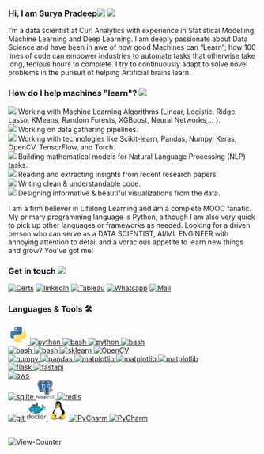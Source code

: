 ### Hi, I am Surya Pradeep<img target="_blank" src="https://i.imgur.com/zj8ZWgr.png" height = "30.7"/>  <img target = "_blank" src="https://i.imgur.com/wtDYgOj.gif" height = "28.7">

I’m a data scientist at Curl Analytics with experience in Statistical Modelling, Machine Learning and Deep Learning.
I am deeply passionate about Data Science and have been in awe of how good Machines can “Learn”; how 100 lines of code can empower industries to automate tasks that otherwise take long, tedious hours to complete.
I try to continuously adapt to solve novel problems in the purisuit of helping Artificial brains learn.

### How do I help machines "learn"? <img target="_blank" src="https://i.imgur.com/tTJgCkz.png" height = "30.7"/>

<img target="_blank" src="https://i.imgur.com/UqXfMdN.png" width = "17"/> Working with Machine Learning Algorithms (Linear, Logistic, Ridge, Lasso, KMeans, Random Forests, XGBoost, Neural Networks,... ).<br>
<img target="_blank" src="https://i.imgur.com/UqXfMdN.png" width = "17"/> Working on data gathering pipelines.<br>
<img target="_blank" src="https://i.imgur.com/UqXfMdN.png" width = "17"/> Working with technologies like Scikit-learn, Pandas, Numpy, Keras, OpenCV, TensorFlow, and Torch.<br>
<img target="_blank" src="https://i.imgur.com/UqXfMdN.png" width = "17"/> Building mathematical models for Natural Language Processing (NLP) tasks.<br>
<img target="_blank" src="https://i.imgur.com/UqXfMdN.png" width = "17"/> Reading and extracting insights from recent research papers.<br>
<img target="_blank" src="https://i.imgur.com/UqXfMdN.png" width = "17"/> Writing clean & understandable code.<br>
<img target="_blank" src="https://i.imgur.com/UqXfMdN.png" width = "17"/> Designing informative & beautiful visualizations from the data.<br>

I am a firm believer in Lifelong Learning and am a complete MOOC fanatic. My primary programming language is Python, although I am also very quick to pick up other languages or frameworks as needed. Looking for a driven person who can serve as a DATA SCIENTIST, AI/ML ENGINEER with annoying attention to detail and a voracious appetite to learn new things and grow? You've got me!

### Get in touch <img target="_blank" src="https://i.imgur.com/y6gRBGy.png" height = "30.7"/>
[<img target="_blank" src="https://i.imgur.com/lmPxzx3.png" alt = "Certs" height = "52"/>](https://github.com/SuryaPradeepM/Certificates) 
[<img target="_blank" src="https://i.imgur.com/720hQFC.png" alt = "linkedIn" height = "52"/>](https://www.linkedin.com/in/SuryaPradeepM/) 
[<img target="_blank" src="https://i.imgur.com/uT97BmS.png" alt = "Tableau" height = "52"/>](https://public.tableau.com/profile/suryapradeepm/)
[<img target="_blank" src="https://i.imgur.com/tQ2Utey.png" alt = "Whatsapp" height = "52"/>](https://wa.me/917982851542) 
[<img target="_blank" src="https://i.imgur.com/ewkyNiB.png" alt = "Mail" height = "52"/>](mailto:suryapradeepv@gmail.com) 
<!-- [<img target="_blank" src="https://i.imgur.com/2Au7u9o.png" alt = "Medium" height = "52"/>](https://medium.com/@suryapradeep) -->



<h3 align="left">Languages & Tools 🛠️</h3>
<p align="left">
    <a href="https://www.python.org" target="_blank">
        <img src="https://raw.githubusercontent.com/devicons/devicon/master/icons/python/python-original.svg" alt="python" width="40" height="40"/>
    </a>
    <a href="https://cran.r-project.org/" target="_blank">
          <img src="https://www.vectorlogo.zone/logos/r-project/r-project-official.svg" alt="python" width="40" height="40"/>
    </a>
<!--     <a href="https://www.java.com/en/" target="_blank">
        <img src="https://www.vectorlogo.zone/logos/java/java-icon.svg" alt="bash" width="40" height="40"/>
    </a> -->
    <a href="https://www.gnu.org/software/bash/" target="_blank">
        <img src="https://i.imgur.com/CAdIElH.png" alt="bash" width="40" height="40"/>
    </a>
    <a href="" target="_blank">
          <img src="https://i.imgur.com/0A2hMIJ.png" alt="python" width="40" height="40"/>
    </a>
    <a href="https://www.ni.com/en/shop/labview.html" target="_blank">
        <img src="https://www.vectorlogo.zone/logos/ni_labview/ni_labview-icon.svg" alt="bash" width="40" height="40"/>
    </a>
    <br/>
    <a href="https://pytorch.org/" target="_blank">
        <img src="https://www.vectorlogo.zone/logos/pytorch/pytorch-icon.svg" alt="bash" width="40" height="40"/>
    </a>
    <a href="https://www.tensorflow.org" target="_blank">
        <img src="https://www.vectorlogo.zone/logos/tensorflow/tensorflow-icon.svg" alt="bash" width="40" height="40"/>
    </a>
    <a href="https://scikit-learn.org/" target="_blank">
        <img src="https://upload.wikimedia.org/wikipedia/commons/0/05/Scikit_learn_logo_small.svg" alt="sklearn" width="40" height="40"/>
    </a>
    <a href="https://docs.opencv.org/4.x/" target="_blank">
        <img src="https://vectorlogo.zone/logos/opencv/opencv-icon.svg" alt="OpenCV" width="40" height="40"/>
    </a>
    <br/>
    <a href="https://numpy.org/" target="_blank">
        <img src="https://cdn.worldvectorlogo.com/logos/numpy-1.svg" alt="numpy" width="40" height="40"/>
    </a>
    <a href="https://pandas.pydata.org/" target="_blank">
        <img src="https://pandas.pydata.org/static/img/pandas_mark.svg" alt="pandas" width="40" height="40"/>
    </a>
    <a href="https://matplotlib.org/" target="_blank">
        <img src="https://upload.wikimedia.org/wikipedia/commons/8/84/Matplotlib_icon.svg" alt="matplotlib" width="40" height="40"/>
    </a>
    <a href="https://www.dask.org/" target="_blank">
        <img src="https://www.vectorlogo.zone/logos/dask/dask-icon.svg" alt="matplotlib" width="40" height="40"/>
    </a>
    <a href="https://plotly.com/" target="_blank">
        <img src="https://www.vectorlogo.zone/logos/plot_ly/plot_ly-icon.svg" alt="matplotlib" width="40" height="40"/>
    </a>
<!--     <a href="https://spark.apache.org/docs/latest/api/python/" target="_blank">
        <img src="https://www.vectorlogo.zone/logos/apache_spark/apache_spark-icon.svg" alt="pyspark" width="40" height="40"/>
    </a>
    <a href="https://airflow.apache.org/" target="_blank">
        <img src="https://www.svgrepo.com/show/353380/airflow.svg" alt="airflow" width="40" height="40"/>
    </a>
    <a href="https://kafka.apache.org/" target="_blank">
        <img src="https://www.vectorlogo.zone/logos/apache_kafka/apache_kafka-icon.svg" alt="kafka" width="40" height="40"/>
    </a> -->
    <br/>
<!--     <a href="https://www.djangoproject.com/" target="_blank">
        <img src="https://cdn.worldvectorlogo.com/logos/django.svg" alt="django" width="40" height="40"/>
    </a> -->
    <a href="https://flask.palletsprojects.com/en/2.3.x/" target="_blank">
        <img src="https://cdn.worldvectorlogo.com/logos/flask.svg" alt="flask" width="40" height="40"/>
    </a>
    <a href="https://fastapi.tiangolo.com/lo/" target="_blank">
        <img src="https://cdn.worldvectorlogo.com/logos/fastapi-1.svg" alt="fastapi" width="40" height="40"/>
    </a>
    <br/>
<!--     <a href="https://cloud.google.com" target="_blank">
        <img src="https://www.vectorlogo.zone/logos/google_cloud/google_cloud-icon.svg" alt="gcp" width="40" height="40"/>
    </a> -->
    <a href="https://aws.amazon.com/" target="_blank">
        <img src="https://cdn.worldvectorlogo.com/logos/amazon-web-services-2.svg" alt="aws" width="40" height="40"/>
    </a>
    <br/>
    <a href="https://www.sqlite.org/index.html" target="_blank">
        <img src="https://www.vectorlogo.zone/logos/sqlite/sqlite-icon.svg" alt="sqlite" width="40" height="40"/>
    </a>
    <a href="https://www.postgresql.org" target="_blank">
        <img src="https://raw.githubusercontent.com/devicons/devicon/master/icons/postgresql/postgresql-original-wordmark.svg" alt="postgresql" width="40" height="40"/>
    </a>
    <a href="https://redis.io/" target="_blank">
        <img src="https://www.vectorlogo.zone/logos/redis/redis-icon.svg" alt="redis" width="40" height="40"/>
    </a>
    <br/>
    <a href="https://git-scm.com/" target="_blank">
        <img src="https://www.vectorlogo.zone/logos/git-scm/git-scm-icon.svg" alt="git" width="40" height="40"/>
    </a>
    <a href="https://www.docker.com/" target="_blank">
        <img src="https://raw.githubusercontent.com/devicons/devicon/master/icons/docker/docker-original-wordmark.svg" alt="docker" width="40" height="40"/>
    </a>
    <a href="https://www.linux.org/" target="_blank">
        <img src="https://raw.githubusercontent.com/devicons/devicon/master/icons/linux/linux-original.svg" alt="linux" width="40" height="40"/>
    </a>
    <a href="https://www.jetbrains.com/pycharm/" target="_blank">
        <img src="https://upload.wikimedia.org/wikipedia/commons/1/1d/PyCharm_Icon.svg" alt="PyCharm" width="40" height="40"/>
    </a>
    <a href="https://code.visualstudio.com/" target="_blank">
        <img src="https://www.vectorlogo.zone/logos/visualstudio_code/visualstudio_code-icon.svg" alt="PyCharm" width="40" height="40"/>
    </a>
<!--     <a href="https://postman.com" target="_blank">
        <img src="https://www.vectorlogo.zone/logos/getpostman/getpostman-icon.svg" alt="postman" width="40" height="40"/>
    </a> -->
</p>
<br/>

<!--
### Check-In Stats <img target="_blank" src="https://imgur.com/Hw72WqE.png" height = "30.7"/>
[![Github Stats](https://github-readme-stats.vercel.app/api?username=SuryaPradeepM&show_icons=true&theme=radical&hide_border=True)](https://github.com/SuryaPradeepM)

### My Skills <img target="_blank" src="https://i.imgur.com/tI830Gv.png" height = "30.7"/>
#### Programming Languages
![Python](https://img.shields.io/badge/python-3670A0?style=for-the-badge&logo=python&logoColor=ffdd54)
![R](https://img.shields.io/badge/r-%23276DC3.svg?style=for-the-badge&logo=r&logoColor=white)
![MySQL](https://img.shields.io/badge/mysql-%2300f.svg?style=for-the-badge&logo=mysql&logoColor=white)
![C++](https://img.shields.io/badge/c++-%2300599C.svg?style=for-the-badge&logo=c%2B%2B&logoColor=white)
<!--![HTML](https://img.shields.io/badge/HTML5-E34F26.svg?style=flat-square&logo=HTML5&logoColor=white) -->
<!--
#### Tools and Frameworks
![Transformers](https://img.shields.io/badge/-Transformers-3178C6?style=flat-square&logo=huggingface&logoColor=ffffff)
![PyTorch](https://img.shields.io/badge/-PyTorch-EE4C2C?style=flat-square&logo=pytorch&logoColor=ffffff)
![Keras](https://img.shields.io/badge/-Keras-D00000?style=flat-square&logo=keras&logoColor=ffffff)
![TensorFlow](https://img.shields.io/badge/-TensorFlow-FF6F00?style=flat-square&logo=tensorflow&logoColor=ffffff)
![spaCy](https://img.shields.io/badge/spaCy-09A3D5.svg?style=flat-square&logo=spaCy&logoColor=ffffff)
![Elasticsearch](https://img.shields.io/badge/-Elasticsearch-005571?style=flat-square&logo=elasticsearch&logoColor=ffffff)
#### Databases
![PostgreSQL](https://img.shields.io/badge/-PostgreSQL-336791?style=flat-square&logo=postgresql&logoColor=ffffff)
![MongoDB](https://img.shields.io/badge/MongoDB-47A248.svg?style=flat-square&logo=MongoDB&logoColor=white)
![Redis](https://img.shields.io/badge/-Redis-DC382D?style=flat-square&logo=redis&logoColor=ffffff)
#### Cloud Platforms
![AWS](https://img.shields.io/badge/-AWS-232F3E?style=flat-square&logo=amazon-aws&logoColor=ffffff)
![Azure](https://img.shields.io/badge/Microsoft%20Azure-0078D4.svg?style=flat-square&logo=Microsoft-Azure&logoColor=white)
#### Operating Systems
![Linux](https://img.shields.io/badge/-Linux-FCC624?style=flat-square&logo=linux&logoColor=ffffff)
![WIN](https://img.shields.io/badge/Windows-0078D6.svg?style=flat-square&logo=Windows&logoColor=white)
![macOS](https://img.shields.io/badge/macOS-000000.svg?style=flat-square&logo=macOS&logoColor=white)
-->

<img src="https://komarev.com/ghpvc/?username=SuryaPradeepM&label=Profile+Views&color=4CAF50&style=flat" alt="View-Counter" />
